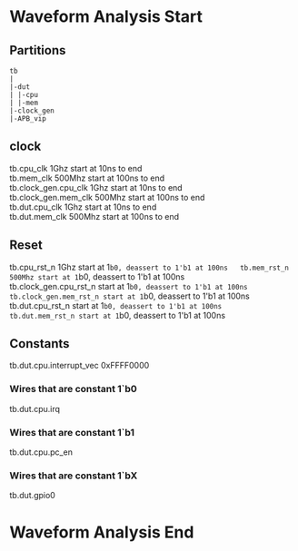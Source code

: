 # Waveform Analysis Start

## Partitions

```
tb
|
|-dut
| |-cpu
| |-mem
|-clock_gen
|-APB_vip
```

## clock

tb.cpu_clk 1Ghz start at 10ns to end  
tb.mem_clk 500Mhz start at 100ns to end  
tb.clock_gen.cpu_clk 1Ghz start at 10ns to end  
tb.clock_gen.mem_clk 500Mhz start at 100ns to end  
tb.dut.cpu_clk 1Ghz start at 10ns to end  
tb.dut.mem_clk 500Mhz start at 100ns to end  

## Reset

tb.cpu_rst_n 1Ghz start at 1`b0, deassert to 1'b1 at 100ns  
tb.mem_rst_n 500Mhz start at 1`b0, deassert to 1'b1 at 100ns  
tb.clock_gen.cpu_rst_n start at 1`b0, deassert to 1'b1 at 100ns  
tb.clock_gen.mem_rst_n start at 1`b0, deassert to 1'b1 at 100ns  
tb.dut.cpu_rst_n start at 1`b0, deassert to 1'b1 at 100ns  
tb.dut.mem_rst_n start at 1`b0, deassert to 1'b1 at 100ns  

## Constants

tb.dut.cpu.interrupt_vec 0xFFFF0000  

### Wires that are constant 1`b0

tb.dut.cpu.irq  

### Wires that are constant 1`b1

tb.dut.cpu.pc_en  

### Wires that are constant 1`bX

tb.dut.gpio0  



# Waveform Analysis End
